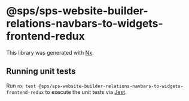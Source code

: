 # @sps/sps-website-builder-relations-navbars-to-widgets-frontend-redux

This library was generated with [Nx](https://nx.dev).

## Running unit tests

Run `nx test @sps/sps-website-builder-relations-navbars-to-widgets-frontend-redux` to execute the unit tests via [Jest](https://jestjs.io).
